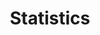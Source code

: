 ---
layout: category
title: Statistics
category: [Statistics]
excerpt: "Statistics 101"
comments: false
---